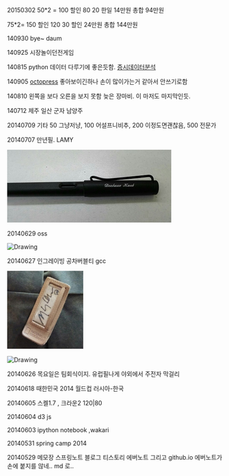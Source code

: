 
20150302
50*2 = 100 할인 80
20 한일 14만원 총합 94만원

75*2=  150 할인 120
30 할인 24만원 총합 144만원

140930
bye~ daum

140925
시장놀이던전게임

140815
python 데이터 다루기에 좋은듯함. [증시데이터분석](http://nbviewer.ipython.org/urls/dl.dropboxusercontent.com/u/177075/Finance%20Data%20PyCon%202014/00%20-%20Finance%20Data%20in%20Python.ipynb)

140905
[octopress](http://dubu.github.io) 좋아보이긴하나 손이 많이가는거 같아서 안쓰기로함

140810
왼쪽을 보다 오른을 보지 못함 늦은 장마비. 이 마저도 마지막인듯.

140712
제주 일산 군자 남양주

20140709
기타 50 그냥저냥, 100 어설프니비추, 200 이정도면괜찮음, 500 전문가

20140707
만년필. LAMY

![lamy](img/lamy.jpg)

20140629
oss

<img src="https://fbcdn-sphotos-b-a.akamaihd.net/hphotos-ak-xap1/t1.0-9/q71/s720x720/10447748_711588965570106_8843710036375584059_n.jpg" alt="Drawing" style="width: 200px;"/>

20140627
인그레이빙 공차버블티 gcc

![engraving](img/engraving.jpg)

<img src="https://farm3.staticflickr.com/2875/12308353045_7a7fa0fdb2.jpg" alt="Drawing" style="width: 200px;"/>


20140626
목요일은 팀회식이지. 유럽필나게 야외에서 주전자 막걸리

20140618
때한민국 2014 월드컵 러시아-한국

20140605
스켈1.7 , 크라운2 120|80

20140604
d3 js

20140603
ipython notebook ,wakari

20140531
spring camp 2014

20140529
메모장 스프링노트 블로그 티스토리 에버노트 그리고 github.io
에버노트가 손에 붙지를 않네.. md 로..


